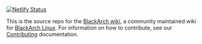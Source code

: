 [![Netlify Status](https://api.netlify.com/api/v1/badges/ebf79c32-17b8-42a8-9d8e-ccceeb40ed95/deploy-status)](https://app.netlify.com/sites/blackarch-wiki/deploys)

This is the source repo for the [BlackArch wiki](https://blackarch.wiki), a community maintained wiki for [BlackArch Linux](https://blackarch.org). For information on how to contribute, see our [Contributing](https://blackarch.wiki/CONTRIBUTING/) documentation.
